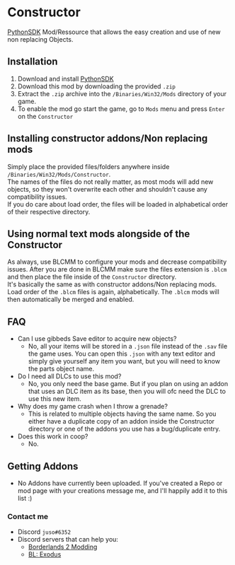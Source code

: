 # Constructor
[PythonSDK](https://github.com/bl-sdk/PythonSDK) Mod/Ressource that allows the easy creation and use of new non replacing Objects.

## Installation
1. Download and install [PythonSDK](https://github.com/bl-sdk/PythonSDK)  
2. Download this mod by downloading the provided `.zip`  
3. Extract the `.zip` archive into the `/Binaries/Win32/Mods` directory of your game.
4. To enable the mod go start the game, go to `Mods` menu and press `Enter` on the `Constructor`  

## Installing constructor addons/Non replacing mods
Simply place the provided files/folders anywhere inside `/Binaries/Win32/Mods/Constructor`.  
The names of the files do not really matter, as most mods will add new objects, so they won't overwrite each other and
shouldn't cause any compatibility issues.  
If you do care about load order, the files will be loaded in alphabetical order of their respective directory.

## Using normal text mods alongside of the Constructor
As always, use BLCMM to configure your mods and decrease compatibility issues. 
After you are done in BLCMM make sure the files extension is `.blcm` and then place the file inside of the `Constructor` directory.  
It's basically the same as with constructor addons/Non replacing mods. Load order of the `.blcm` files is again, alphabetically.
The `.blcm` mods will then automatically be merged and enabled. 

## FAQ
- Can I use gibbeds Save editor to acquire new objects? 
  - No, all your items will be stored in a `.json` file instead of the `.sav` file the game uses. You can open this `.json` with any text editor and simply give yourself any item you want, but you will need to know the parts object name.
- Do I need all DLCs to use this mod?
  - No, you only need the base game. But if you plan on using an addon that uses an DLC item as its base, then you will ofc need the DLC to use this new item.
- Why does my game crash when I throw a grenade?
  - This is related to multiple objects having the same name. So you either have a duplicate copy of an addon inside the Constructor directory or one of the addons you use has a bug/duplicate entry.
- Does this work in coop?
  - No.

## Getting Addons
- No Addons have currently been uploaded. If you've created a Repo or mod page with your creations message me, and I'll happily add it to this list :)

### Contact me
- Discord `juso#6352`
- Discord servers that can help you:
  - [Borderlands 2 Modding](https://discord.gg/DK74kjy)
  - [BL: Exodus](https://discord.gg/tdK5MGK)
  